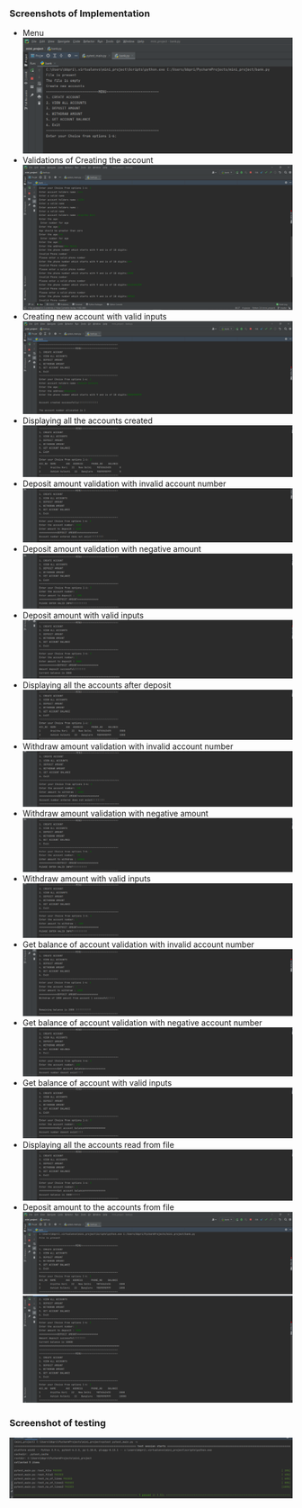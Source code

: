 ### Screenshots of Implementation

* Menu
![screen](https://github.com/priyankabb153/260150_python_miniproject/blob/master/Implementation%20and%20Testing%20Screen-shots/1.png)
* Validations of Creating the account
![screen](https://github.com/priyankabb153/260150_python_miniproject/blob/master/Implementation%20and%20Testing%20Screen-shots/2.png)
* Creating new account with valid inputs
![screen](https://github.com/priyankabb153/260150_python_miniproject/blob/master/Implementation%20and%20Testing%20Screen-shots/3.png)
* Displaying all the accounts created
![screen](https://github.com/priyankabb153/260150_python_miniproject/blob/master/Implementation%20and%20Testing%20Screen-shots/4.png)
* Deposit amount validation with invalid account number
![screen](https://github.com/priyankabb153/260150_python_miniproject/blob/master/Implementation%20and%20Testing%20Screen-shots/5.png)
* Deposit amount validation with negative amount
![screen](https://github.com/priyankabb153/260150_python_miniproject/blob/master/Implementation%20and%20Testing%20Screen-shots/6.png)
* Deposit amount with valid inputs
![screen](https://github.com/priyankabb153/260150_python_miniproject/blob/master/Implementation%20and%20Testing%20Screen-shots/7.png)
* Displaying all the accounts after deposit
![screen](https://github.com/priyankabb153/260150_python_miniproject/blob/master/Implementation%20and%20Testing%20Screen-shots/8.png)
* Withdraw amount validation with invalid account number
![screen](https://github.com/priyankabb153/260150_python_miniproject/blob/master/Implementation%20and%20Testing%20Screen-shots/9.png)
* Withdraw amount validation with negative amount
![screen](https://github.com/priyankabb153/260150_python_miniproject/blob/master/Implementation%20and%20Testing%20Screen-shots/10.png)
* Withdraw amount with valid inputs
![screen](https://github.com/priyankabb153/260150_python_miniproject/blob/master/Implementation%20and%20Testing%20Screen-shots/11.png)
* Get balance of account validation with invalid account number
![screen](https://github.com/priyankabb153/260150_python_miniproject/blob/master/Implementation%20and%20Testing%20Screen-shots/12.png)
* Get balance of account validation with negative account number
![screen](https://github.com/priyankabb153/260150_python_miniproject/blob/master/Implementation%20and%20Testing%20Screen-shots/13.png)
* Get balance of account with valid inputs
![screen](https://github.com/priyankabb153/260150_python_miniproject/blob/master/Implementation%20and%20Testing%20Screen-shots/14.png)
* Displaying all the accounts read from file
![screen](https://github.com/priyankabb153/260150_python_miniproject/blob/master/Implementation%20and%20Testing%20Screen-shots/15.png)
* Deposit amount to the accounts from file
![screen](https://github.com/priyankabb153/260150_python_miniproject/blob/master/Implementation%20and%20Testing%20Screen-shots/16.png)
![screen](https://github.com/priyankabb153/260150_python_miniproject/blob/master/Implementation%20and%20Testing%20Screen-shots/17.png)

### Screenshot of testing
![screen](https://github.com/priyankabb153/260150_python_miniproject/blob/master/Implementation%20and%20Testing%20Screen-shots/18.png)